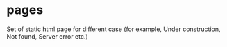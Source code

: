 # pages
Set of static html page for different case (for example, Under construction, Not found, Server error etc.)
